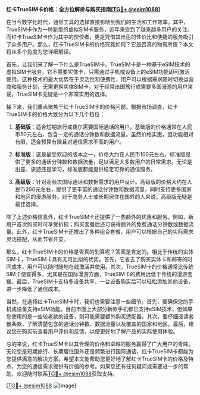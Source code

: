 **红卡TrueSIM卡价格：全方位解析与购买指南[[TG💪+ @esim1088](https://t.me/s/esim1088)]**

在当今数字化时代，通信工具的选择直接影响到我们的生活和工作效率。其中，TrueSIM卡作为一种新型的虚拟SIM卡服务，近年来受到了越来越多用户的关注。而红卡TrueSIM卡作为其中的佼佼者，更是凭借其出色的性价比和便捷的服务吸引了众多用户。那么，红卡TrueSIM卡的价格究竟如何？它是否真的物有所值？本文将从多个角度为您详细解读。

首先，让我们来了解一下什么是TrueSIM卡。TrueSIM卡是一种基于eSIM技术的虚拟SIM卡服务，它不需要实体卡，只需通过手机或设备上的eSIM功能即可激活使用。这种技术的最大优势在于灵活性和便携性，用户可以根据需求随时切换运营商和服务计划，无需更换实体SIM卡。对于经常出国旅行或需要多国漫游的用户来说，TrueSIM卡无疑是一个非常实用的选择。

接下来，我们重点聚焦于红卡TrueSIM卡的价格问题。根据市场调查，红卡TrueSIM卡的价格大致分为以下几个档位：

1. **基础版**：适合短期旅行或偶尔需要国际通话的用户。基础版的价格通常在人民币50元左右，包含一定的通话分钟数和数据流量。虽然价格实惠，但功能相对有限，适合预算有限且对通信需求不高的用户。

2. **标准版**：这是最受欢迎的版本之一，价格大约在人民币100元左右。标准版提供了更多的通话分钟数和数据流量，足以满足大多数用户的日常需求。无论是出差、旅游还是学习，标准版都能提供稳定可靠的通信服务。

3. **高级版**：针对高频次国际通话和数据需求的用户设计。高级版的价格大约在人民币200元左右，提供了更丰富的通话分钟数和数据流量，同时支持更多国家和地区的漫游服务。对于商务人士或长期居住在国外的人来说，高级版无疑是最佳选择。

除了上述价格信息外，红卡TrueSIM卡还提供了一些额外的优惠和服务。例如，新用户首次购买时可享受折扣；购买套餐后还可获得额外的免费通话分钟数或数据流量。此外，红卡TrueSIM卡还推出了多种组合套餐，用户可以根据自己的实际需求灵活搭配，从而节省开支。

那么，红卡TrueSIM卡的价格是否真的划算呢？答案是肯定的。相比于传统的实体SIM卡，TrueSIM卡具有无可比拟的优势。首先，它省去了购买实体卡和邮寄的时间成本，用户可以随时随地在线激活并使用。其次，TrueSIM卡的价格通常比传统SIM卡便宜得多，尤其是在国际漫游方面，TrueSIM卡的费用远低于传统的漫游套餐。最后，TrueSIM卡支持多设备共享，一台设备购买后可以轻松添加其他设备，进一步降低了通信成本。

当然，在选择红卡TrueSIM卡时，我们也需要注意一些细节。首先，要确保您的手机或设备支持eSIM功能。目前市面上大部分新款手机都已支持eSIM技术，但如果您使用的是一些较老款的设备，则可能需要额外购买适配器。其次，要仔细阅读套餐条款，了解清楚包含的通话分钟数、数据流量以及覆盖的国家和地区。最后，建议您在购买前查看用户评价和反馈，以便更好地了解产品的实际使用体验。

总的来说，红卡TrueSIM卡以其合理的价格和卓越的服务赢得了广大用户的青睐。无论您是短期旅行、长期居住国外还是频繁进行国际通话，红卡TrueSIM卡都能为您提供满意的解决方案。希望本文能帮助您更好地了解红卡TrueSIM卡的价格及特点，为您的通信需求提供有价值的参考。如果您还有任何疑问或需要进一步的帮助，欢迎随时联系[TG💪+ @esim1088](https://t.me/s/esim1088)获取支持。

[[TG💪+ @esim1088](https://t.me/s/esim1088) ![Image](https://i.postimg.cc/4NQfJmqS/Snipaste-2025-05-13-00-14-12.png)]